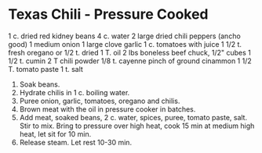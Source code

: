Texas Chili - Pressure Cooked
=====

1 c. dried red kidney beans
4 c. water
2 large dried chili peppers (ancho good)
1 medium onion
1 large clove garlic
1 c. tomatoes with juice
1 1/2 t. fresh oregano or 1/2 t. dried
1 T. oil
2 lbs boneless beef chuck, 1/2" cubes
1 1/2 t. cumin
2 T chili powder
1/8 t. cayenne
pinch of ground cinammon
1 1/2 T. tomato paste
1 t. salt

1. Soak beans.
2. Hydrate chilis in 1 c. boiling water.
3. Puree onion, garlic, tomatoes, oregano and chilis.
4. Brown meat with the oil in pressure cooker in batches.
5. Add meat, soaked beans, 2 c. water, spices, puree, tomato paste, salt.  Stir to mix.  Bring to pressure over high heat, cook 15 min at medium high heat, let sit for 10 min.
6. Release steam.  Let rest 10-30 min.